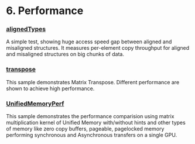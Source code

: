 # 6. Performance


### [alignedTypes](./alignedTypes)
A simple test, showing huge access speed gap between aligned and misaligned structures. It measures per-element copy throughput for aligned and misaligned structures on big chunks of data.

### [transpose](./transpose)
This sample demonstrates Matrix Transpose.  Different performance are shown to achieve high performance.

### [UnifiedMemoryPerf](./UnifiedMemoryPerf)
This sample demonstrates the performance comparision using matrix multiplication kernel of Unified Memory with/without hints and other types of memory like zero copy buffers, pageable, pagelocked memory performing synchronous and Asynchronous transfers on a single GPU.

